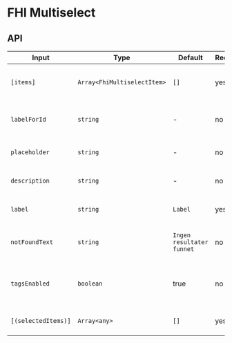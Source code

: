 # FHI Multiselect

## API

| Input               | Type                        | Default | Required | Description |
| ------------------- | --------------------------- | ------- | -------- | ----------- |
| `[items]`           | `Array<FhiMultiselectItem>` | `[]`    | yes      | Items array (same as in ng-select except for item type `FhiMultiselectItem`). |
| `labelForId`        | `string`                    | -       | no       | Id to associate control with label (same as in ng-select). |
| `placeholder`       | `string`                    | -       | no       | Placeholder text (same as in ng-select). |
| `description`       | `string`                    | -       | no       | Description below the label (custom for FHI Multiselect). |
| `label`             | `string`                    | `Label` | yes      | Label above the ng-select field (custom for FHI Multiselect). |
| `notFoundText`      | `string`                    | `Ingen resultater funnet` | no       | Set custom text when filter returns empty result (same as in ng-select). |
| `tagsEnabled`       | `boolean`                   | true    | no       | Listing of tags below multiselect as a second way of viewing and removing selections. |
| `[(selectedItems)]` | `Array<any>`                | `[]`    | yes      | A two way binding to access ng-select's `ngModel`. |
